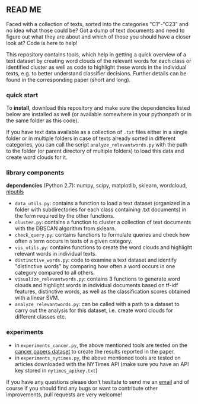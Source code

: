 ## READ ME

Faced with a collection of texts, sorted into the categories "C1"-"C23" and no idea what those could be? Got a dump of text documents and need to figure out what they are about and which of those you should have a closer look at?
Code is here to help!

This repository contains tools, which help in getting a quick overview of a text dataset by creating word clouds of the relevant words for each class or identified cluster as well as code to highlight these words in the individual texts, e.g. to better understand classifier decisions. Further details can be found in the corresponding paper (short and long).

### quick start
To **install**, download this repository and make sure the dependencies listed below are installed as well (or available somewhere in your pythonpath or in the same folder as this code).

If you have text data available as a collection of `.txt` files either in a single folder or in multiple folders in case of texts already sorted in different categories, you can call the script `analyze_relevantwords.py` with the path to the folder (or parent directory of multiple folders) to load this data and create word clouds for it.

### library components

**dependencies** (Python 2.7): numpy, scipy, matplotlib, sklearn, wordcloud, [nlputils](https://github.com/cod3licious/nlputils)

- `data_utils.py`: contains a function to load a text dataset (organized in a folder with subdirectories for each class containing .txt documents) in the form required by the other functions.
- `cluster.py`: contains a function to cluster a collection of text documents with the DBSCAN algorithm from sklearn.
- `check_query.py`: contains functions to formulate queries and check how often a term occurs in texts of a given category.
- `vis_utils.py`: contains functions to create the word clouds and highlight relevant words in individual texts.
- `distinctive_words.py`: code to examine a text dataset and identify "distinctive words" by comparing how often a word occurs in one category compared to all others.
- `visualize_relevantwords.py`: contains 3 functions to generate word clouds and highlight words in individual documents based on tf-idf features, distinctive words, as well as the classification scores obtained with a linear SVM.
- `analyze_relevantwords.py`: can be called with a path to a dataset to carry out the analysis for this dataset, i.e. create word clouds for different classes etc.

### experiments

- in `experiments_cancer.py`, the above mentioned tools are tested on the [cancer papers dataset](https://github.com/cod3licious/cancer_papers) to create the results reported in the paper.
- in `experiments_nytimes.py`, the above mentioned tools are tested on articles downloaded with the NYTimes API (make sure you have an API key stored in `nytimes_apikey.txt`)

If you have any questions please don't hesitate to send me an [email](mailto:cod3licious@gmail.com) and of course if you should find any bugs or want to contribute other improvements, pull requests are very welcome!

